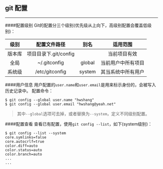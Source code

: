 ## git 配置

***

####配置级别
Git的配置分三个级别(优先级从上向下，高级别配置会覆盖低级别)：

| 级别  |配置文件路径   |别名   |适用范围   |
| :---: | :----: | :---: |:---: |
|版本库 |项目目录下.git/config| |当前项目有效   |
|全局   |~/.gitconfig   |global |当前用户中所有项目 |
|系统级 |/etc/gitconfig |system |其当系统中所有用户 |

####用户信息
用户配置的`user.name`和`user.email`是用来标示身份的，会被写入历史记录中。
配置命令：

```
$ git config --global user.name "hwshang"
$ git config --global user.email "hwshang@yeah.net"
```
> 其中`--global`选项可去掉，或者替换为`--system`，定义不同级别配置。

####配置查看
查看已有配置，使用`git config --list`，如下(system级别)：

```
$ git config --list --system
core.symlinks=false
core.autocrlf=true
color.diff=auto
color.status=auto
color.branch=auto
...
...
```